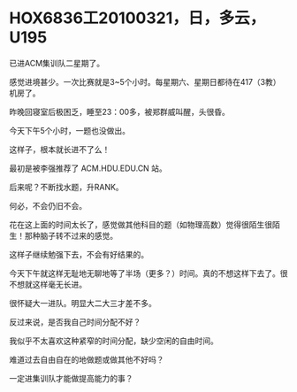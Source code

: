 # HOX6836工20100321，日，多云，U195

已进ACM集训队二星期了。

感觉进境甚少。一次比赛就是3~5个小时。每星期六、星期日都待在417（3教）机房了。

昨晚回寝室后极困乏，睡至23：00多，被郑群威叫醒，头很昏。

今天下午5个小时，一题也没做出。

这样子，根本就长进不了么！

最初是被李强推荐了 ACM.HDU.EDU.CN 站。

后来呢？不断找水题，升RANK。

何必，不会仍旧不会。

花在这上面的时间太长了，感觉做其他科目的题（如物理高数）觉得很陌生很陌生！那种脑子转不过来的感觉。

这样子继续勉强下去，不会有好结果的。

今天下午就这样无耻地无聊地等了半场（更多？）时间。真的不想这样下去了。很不想就这样毫无长进。

很怀疑大一进队。明显大二大三才差不多。

反过来说，是否我自己时间分配不好？

我似乎不太喜欢这种紧窄的时间分配，缺少空闲的自由时间。

难道过去自由自在的地做题或做其他不好吗？

一定进集训队才能做提高能力的事？
